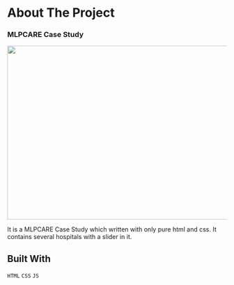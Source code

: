 # About The Project

### MLPCARE Case Study


<img src="https://media.giphy.com/media/v1.Y2lkPTc5MGI3NjExajFidzczZzMzd3d0dzc0N3g1emM0d3JjbjNvdnl3Z3kxNWZoOGd2MSZlcD12MV9pbnRlcm5hbF9naWZfYnlfaWQmY3Q9Zw/cuQnY6GimCG3p6iKf3/giphy.gif" width="800" height="400m" />


It is a MLPCARE Case Study which written with only pure html and css. It contains several hospitals with a slider in it.

## Built With

`HTML`
`CSS`
`JS`











